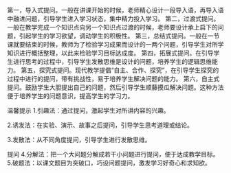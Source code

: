 第一，导入式提问。一般在讲课开始的时候，老师精心设计一段导入语，再导入语中融进问题，引导学生进入学习状态，集中精力投入学习。
第二，过渡式提问。一般在教学完成一个知识点向另一个知识点过渡的时候，老师要设计承上启下的问题，引起学生的学习欲望，调动学生的积极性。
第三，总结式提问。一般在一节课就要结束的时候，教师为了检验学习成果而设计的一两个问题，引导学生对所学知识进行概括整理，以此来检验学习目标达成度。
第四，拓展式提问。在引导学生进行思考的过程中，引导学生发散思维是设计的问题，培养学生的逻辑思维能力。
第五，探究式提问。现代教学提倡“自主、合作、探究”，在引导学生探究的过程中进行的提问，带有挑战性，易于培养学生解决问题的能力。
第六，自主式提问。鼓励学生大胆提出自己的问题，然后引导学生顺藤摸瓜解决问题。这种方法便于培养学生的问题意识，提高学生的学习力。

温馨提示
1.引趣法：通过提问，激起学生对所讲内容的兴趣。


2.诱发法：在实验、演示、故事之后提问，引导学生思考道理或结论。


3.发散法：从不同角度提问，引导学生进行发散思维。

提问
4.分解法：把一个大问题分解成若干小问题进行提问，便于达成教学目标。
5.破题法：以课文题目为突破口，巧设问题提问，激发学习好奇心和求知欲。